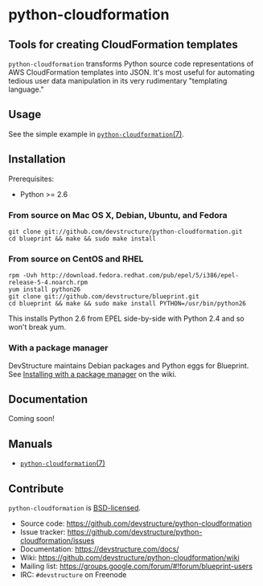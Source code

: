 # python-cloudformation

## Tools for creating CloudFormation templates

`python-cloudformation` transforms Python source code representations of AWS CloudFormation templates into JSON.  It's most useful for automating tedious user data manipulation in its very rudimentary "templating language."

## Usage

See the simple example in [`python-cloudformation`(7)](http://devstructure.github.com/python-cloudformation/python-cloudformation.7.html).

## Installation

Prerequisites:

* Python >= 2.6

### From source on Mac OS X, Debian, Ubuntu, and Fedora

	git clone git://github.com/devstructure/python-cloudformation.git
	cd blueprint && make && sudo make install

### From source on CentOS and RHEL

	rpm -Uvh http://download.fedora.redhat.com/pub/epel/5/i386/epel-release-5-4.noarch.rpm
	yum install python26
	git clone git://github.com/devstructure/blueprint.git
	cd blueprint && make && sudo make install PYTHON=/usr/bin/python26

This installs Python 2.6 from EPEL side-by-side with Python 2.4 and so won't break yum.

### With a package manager

DevStructure maintains Debian packages and Python eggs for Blueprint.  See [Installing with a package manager](https://github.com/devstructure/python-cloudformation/wiki/Installing-with-a-package-manager) on the wiki.

## Documentation

Coming soon!

## Manuals

* [`python-cloudformation`(7)](http://devstructure.github.com/python-cloudformation/python-cloudformation.7.html)

## Contribute

`python-cloudformation` is [BSD-licensed](https://github.com/devstructure/python-cloudformation/blob/master/LICENSE).

* Source code: <https://github.com/devstructure/python-cloudformation>
* Issue tracker: <https://github.com/devstructure/python-cloudformation/issues>
* Documentation: <https://devstructure.com/docs/>
* Wiki: <https://github.com/devstructure/python-cloudformation/wiki>
* Mailing list: <https://groups.google.com/forum/#!forum/blueprint-users>
* IRC: `#devstructure` on Freenode
